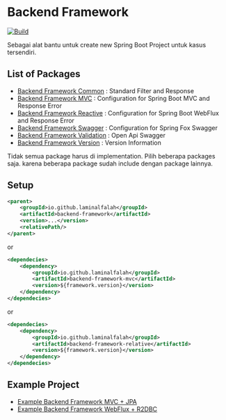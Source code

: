 # Backend Framework

[![Build](https://github.com/laminalfalah/backend-framework/actions/workflows/github-actions.yml/badge.svg)](https://github.com/laminalfalah/backend-framework/actions/workflows/github-actions.yml)

Sebagai alat bantu untuk create new Spring Boot Project untuk kasus tersendiri.

## List of Packages
* [Backend Framework Common](backend-framework-common/README.md) : Standard Filter and Response
* [Backend Framework MVC](backend-framework-mvc/README.md) : Configuration for Spring Boot MVC and Response Error
* [Backend Framework Reactive](backend-framework-reactive/README.md) : Configuration for Spring Boot WebFlux and Response Error
* [Backend Framework Swagger](backend-framework-swagger/README.md) : Configuration for Spring Fox Swagger
* [Backend Framework Validation](backend-framework-validation/README.md) : Open Api Swagger
* [Backend Framework Version](backend-framework-version/README.md) : Version Information

Tidak semua package harus di implementation. Pilih beberapa packages saja. karena beberapa package sudah include dengan package lainnya.

## Setup
```xml
<parent>
    <groupId>io.github.laminalfalah</groupId>
    <artifactId>backend-framework</artifactId>
    <version>...</version>
    <relativePath/>
</parent>
```
or
```xml
<dependecies>
    <dependency>
        <groupId>io.github.laminalfalah</groupId>
        <artifactId>backend-framework-mvc</artifactId>
        <version>${framework.version}</version>
    </dependency>
</dependecies>
```
or
```xml
<dependecies>
    <dependency>
        <groupId>io.github.laminalfalah</groupId>
        <artifactId>backend-framework-relative</artifactId>
        <version>${framework.version}</version>
    </dependency>
</dependecies>
```

## Example Project

* [Example Backend Framework MVC + JPA](https://github.com/laminalfalah/example-backend-framework-mvc-jpa)
* [Example Backend Framework WebFlux + R2DBC](https://github.com/laminalfalah/example-backend-framework-webflux-r2dbc)